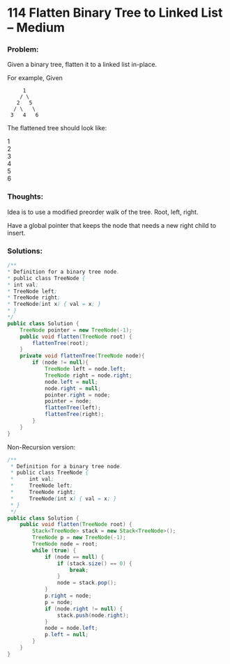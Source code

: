 # 114 Flatten Binary Tree to Linked List – Medium


### Problem:



Given a binary tree, flatten it to a linked list in-place.

For example,
Given

         1
        / \
       2   5
      / \   \
     3   4   6
The flattened tree should look like:

   1
    \
     2
      \
       3
        \
         4
          \
           5
            \
             6

### Thoughts:



Idea is to use a modified preorder walk of the tree. Root, left, right.

Have a global pointer that keeps the node that needs a new right child to insert.


### Solutions:



```java
/**
* Definition for a binary tree node.
* public class TreeNode {
* int val;
* TreeNode left;
* TreeNode right;
* TreeNode(int x) { val = x; }
* }
*/
public class Solution {
    TreeNode pointer = new TreeNode(-1);
    public void flatten(TreeNode root) {
        flattenTree(root);
    }
    private void flattenTree(TreeNode node){
        if (node != null){
            TreeNode left = node.left;
            TreeNode right = node.right;
            node.left = null;
            node.right = null;
            pointer.right = node;
            pointer = node;
            flattenTree(left);
            flattenTree(right);
        }
    }
}
```
Non-Recursion version:

```java
/**
 * Definition for a binary tree node.
 * public class TreeNode {
 *     int val;
 *     TreeNode left;
 *     TreeNode right;
 *     TreeNode(int x) { val = x; }
 * }
 */
public class Solution {
    public void flatten(TreeNode root) {
        Stack<TreeNode> stack = new Stack<TreeNode>();
        TreeNode p = new TreeNode(-1);
        TreeNode node = root;
        while (true) {
            if (node == null) {
                if (stack.size() == 0) {
                    break;
                }
                node = stack.pop();
            }
            p.right = node;
            p = node;
            if (node.right != null) {
                stack.push(node.right);
            }
            node = node.left;
            p.left = null;
        }
    }
}
```